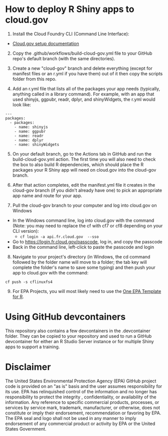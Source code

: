 # How to deploy R Shiny apps to cloud.gov

1. Install the Cloud Foundry CLI (Command Line Interface):
  - [Cloud.gov setup documentation](https://cloud.gov/docs/getting-started/setup/)

2. Copy the .github/workflows/build-cloud-gov.yml file to your GitHub repo's default branch (with the same directories).

3. Create a new "cloud-gov" branch and delete everything (except for manifest files or an r.yml if you have them) out of it then copy the scripts folder from this repo.

4. Add an r.yml file that lists all of the packages your app needs (typically, anything called in a library command). For example, with an app that used shinyjs, ggpubr, readr, dplyr, and shinyWidgets, the r.yml would look like:
```
---
packages:
  - packages:
    - name: shinyjs
    - name: ggpubr
    - name: readr
    - name: dplyr
    - name: shinyWidgets
```
5. On your default branch, go to the Actions tab in GitHub and run the build-cloud-gov.yml action. The first time you will also need to check the box to also build R dependencies, which should place the R packages your R Shiny app will need on cloud.gov into the cloud-gov branch.

6. After that action completes, edit the manifest.yml file it creates in the cloud-gov branch (if you didn't already have one) to pick an appropriate app name and route for your app.

7. Pull the cloud-gov branch to your computer and log into cloud.gov on Windows
  - In the Windows command line, log into cloud.gov with the command (Note: you may need to replace the cf with cf7 or cf8 depending on your CLI version):
    - `cf login -a api.fr.cloud.gov  --sso`
  - Go to https://login.fr.cloud.gov/passcode, log in, and copy the passcode
  - Back in the command line, left-click to paste the passcode and login

8. Navigate to your project's directory (in Windows, the cd command followed by the folder name will move to a folder; the tab key will complete the folder's name to save some typing) and then push your app to cloud.gov with the command:
```
cf push -s cflinuxfs4
```
9. For EPA Projects, you will most likely need to use the [One EPA Template for R](https://github.com/USEPA/webcms/blob/main/utilities/r/OneEPA_template.R).

# Using GitHub devcontainers
This repository also contains a few devcontainers in the .devcontainer folder. They can be copied to your repository and used to run a GitHub devcontainer for either an R Studio Server instance or for multiple Shiny apps to support a training.

# Disclaimer
The United States Environmental Protection Agency (EPA) GitHub project code is provided on an "as is" basis and the user assumes responsibility for its use.  EPA has relinquished control of the information and no longer has responsibility to protect the integrity , confidentiality, or availability of the information.  Any reference to specific commercial products, processes, or services by service mark, trademark, manufacturer, or otherwise, does not constitute or imply their endorsement, recommendation or favoring by EPA.  The EPA seal and logo shall not be used in any manner to imply endorsement of any commercial product or activity by EPA or the United States Government.
